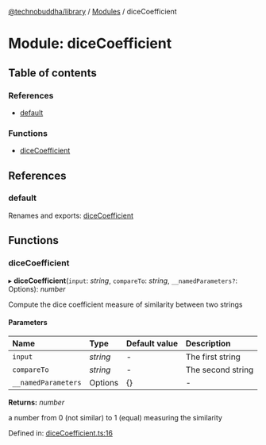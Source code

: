 [@technobuddha/library](../../README.md) / [Modules](../Modules.md) / diceCoefficient

# Module: diceCoefficient

## Table of contents

### References

- [default](dicecoefficient.md#default)

### Functions

- [diceCoefficient](dicecoefficient.md#dicecoefficient)

## References

### default

Renames and exports: [diceCoefficient](dicecoefficient.md#dicecoefficient)

## Functions

### diceCoefficient

▸ **diceCoefficient**(`input`: *string*, `compareTo`: *string*, `__namedParameters?`: Options): *number*

Compute the dice coefficient measure of similarity between two strings

#### Parameters

| Name | Type | Default value | Description |
| :------ | :------ | :------ | :------ |
| `input` | *string* | - | The first string |
| `compareTo` | *string* | - | The second string |
| `__namedParameters` | Options | {} | - |

**Returns:** *number*

a number from 0 (not similar) to 1 (equal) measuring the similarity

Defined in: [diceCoefficient.ts:16](../../src/diceCoefficient.ts#L16)
